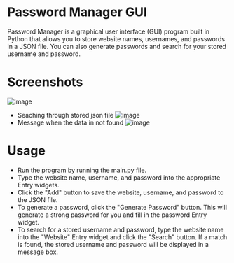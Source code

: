 # Password Manager GUI
Password Manager is a graphical user interface (GUI) program built in Python that allows you to store website names, usernames, and passwords in a JSON file. You can also generate passwords and search for your stored username and password.

# Screenshots
![image](https://user-images.githubusercontent.com/63827449/229062453-14f6b9fd-2b6c-4708-9395-b88c5224d3b5.png)
- Seaching through stored json file
![image](https://user-images.githubusercontent.com/63827449/229078892-1eed30c0-edf8-4ffc-998c-11a61a123712.png)
- Message when the data in not found 
![image](https://user-images.githubusercontent.com/63827449/229078986-eff92117-ea04-4716-9ade-f1d5391f5ce4.png)

# Usage
- Run the program by running the main.py file.
- Type the website name, username, and password into the appropriate Entry widgets.
- Click the "Add" button to save the website, username, and password to the JSON file.
- To generate a password, click the "Generate Password" button. This will generate a strong password for you and fill in the password Entry widget.
- To search for a stored username and password, type the website name into the "Website" Entry widget and click the "Search" button. If a match is found, the stored username and password will be displayed in a message box.
